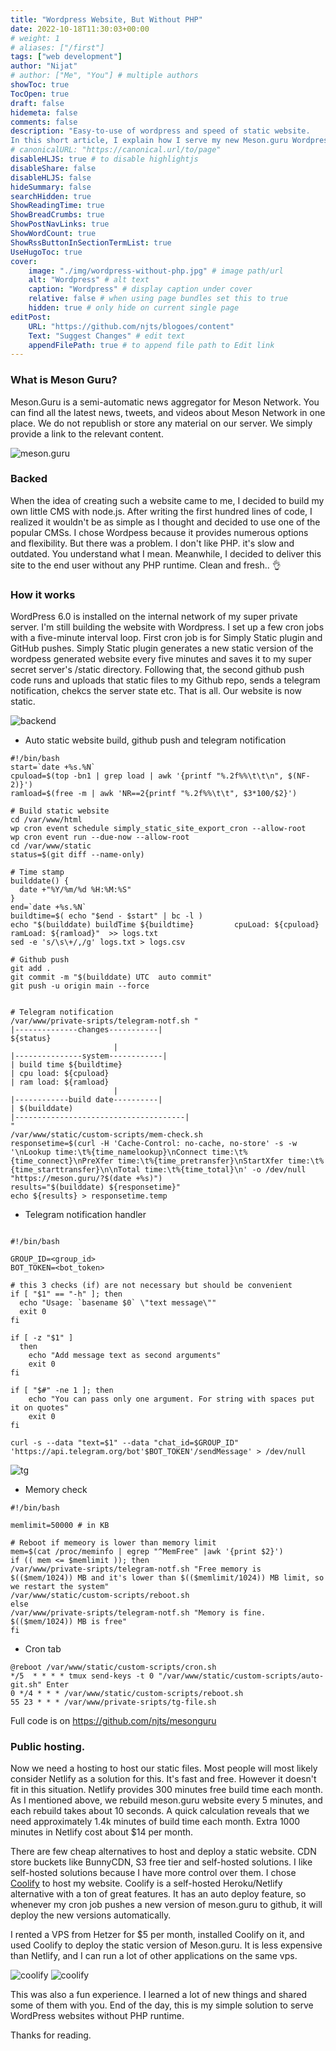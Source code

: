 ```yaml
---
title: "Wordpress Website, But Without PHP"
date: 2022-10-18T11:30:03+00:00
# weight: 1
# aliases: ["/first"]
tags: ["web development"]
author: "Nijat"
# author: ["Me", "You"] # multiple authors
showToc: true
TocOpen: true
draft: false
hidemeta: false
comments: false
description: "Easy-to-use of wordpress and speed of static website.
In this short article, I explain how I serve my new Meson.guru Wordpress websites without PHP."
# canonicalURL: "https://canonical.url/to/page"
disableHLJS: true # to disable highlightjs
disableShare: false
disableHLJS: false
hideSummary: false
searchHidden: true
ShowReadingTime: true
ShowBreadCrumbs: true
ShowPostNavLinks: true
ShowWordCount: true
ShowRssButtonInSectionTermList: true
UseHugoToc: true
cover:
    image: "./img/wordpress-without-php.jpg" # image path/url
    alt: "Wordpress" # alt text
    caption: "Wordpress" # display caption under cover
    relative: false # when using page bundles set this to true
    hidden: true # only hide on current single page
editPost:
    URL: "https://github.com/njts/blogoes/content"
    Text: "Suggest Changes" # edit text
    appendFilePath: true # to append file path to Edit link
---
```

### What is Meson Guru? 

Meson.Guru is  a semi-automatic news aggregator for Meson Network. You can find all the latest news, tweets, and videos about Meson Network in one place. We do not republish or store any material on our server. We simply provide a link to the relevant content.

![meson.guru](/img/mesonguru.png)
 

### Backed

When the idea of creating such a website came to me, I decided to build my own little CMS with node.js. After writing the first hundred lines of code, I realized it wouldn't be as simple as I thought and decided to use one of the popular CMSs. I chose Wordpess because it provides numerous options and flexibility. But there was a problem. I don't like PHP. it's slow and outdated. You understand what I mean. Meanwhile, I decided to deliver this site to the end user without any PHP runtime. Clean and fresh.. 👌

### How it works

WordPress 6.0 is installed on the internal network of my super private server. I'm still building the website with Wordpress. I set up a few cron jobs with a five-minute interval loop. First cron job is for Simply Static plugin and GitHub pushes. Simply Static plugin generates a new static version of the wordpess generated website every five minutes and saves it to my super secret server's /static directory. Following that, the second github push code runs and uploads that static files to my Github repo, sends a telegram notification, chekcs the server state etc.
That is all. Our website is now static.

![backend](/img/archt.jpg)

- Auto static website build, github push and telegram notification
```
#!/bin/bash
start=`date +%s.%N`
cpuload=$(top -bn1 | grep load | awk '{printf "%.2f%%\t\t\n", $(NF-2)}')
ramload=$(free -m | awk 'NR==2{printf "%.2f%%\t\t", $3*100/$2}')

# Build static website
cd /var/www/html
wp cron event schedule simply_static_site_export_cron --allow-root
wp cron event run --due-now --allow-root
cd /var/www/static
status=$(git diff --name-only)

# Time stamp
builddate() {
  date +"%Y/%m/%d %H:%M:%S"
}
end=`date +%s.%N`
buildtime=$( echo "$end - $start" | bc -l )
echo "$(builddate) buildTime ${buildtime}         cpuLoad: ${cpuload} ramLoad: ${ramload}"  >> logs.txt
sed -e 's/\s\+/,/g' logs.txt > logs.csv

# Github push
git add .
git commit -m "$(builddate) UTC  auto commit"
git push -u origin main --force


# Telegram notification
/var/www/private-sripts/telegram-notf.sh "
|--------------changes-----------|
${status}
                       |
|---------------system------------|
| build time ${buildtime}
| cpu load: ${cpuload}
| ram load: ${ramload}
                       |
|------------build date----------|
| $(builddate)
|--------------------------------------|
"
/var/www/static/custom-scripts/mem-check.sh
responsetime=$(curl -H 'Cache-Control: no-cache, no-store' -s -w '\nLookup time:\t%{time_namelookup}\nConnect time:\t%{time_connect}\nPreXfer time:\t%{time_pretransfer}\nStartXfer time:\t%{time_starttransfer}\n\nTotal time:\t%{time_total}\n' -o /dev/null "https://meson.guru/?$(date +%s)")
results="$(builddate) ${responsetime}"
echo ${results} > responsetime.temp
```

- Telegram notification handler
```

#!/bin/bash
    
GROUP_ID=<group_id>
BOT_TOKEN=<bot_token>

# this 3 checks (if) are not necessary but should be convenient
if [ "$1" == "-h" ]; then
  echo "Usage: `basename $0` \"text message\""
  exit 0
fi

if [ -z "$1" ]
  then
    echo "Add message text as second arguments"
    exit 0
fi

if [ "$#" -ne 1 ]; then
    echo "You can pass only one argument. For string with spaces put it on quotes"
    exit 0
fi

curl -s --data "text=$1" --data "chat_id=$GROUP_ID" 'https://api.telegram.org/bot'$BOT_TOKEN'/sendMessage' > /dev/null
```
![tg](/img/tg.png)
- Memory check
```
#!/bin/bash

memlimit=50000 # in KB

# Reboot if memeory is lower than memory limit
mem=$(cat /proc/meminfo | egrep "^MemFree" |awk '{print $2}')
if (( mem <= $memlimit )); then
/var/www/private-sripts/telegram-notf.sh "Free memory is $(($mem/1024)) MB and it's lower than $(($memlimit/1024)) MB limit, so we restart the system"
/var/www/static/custom-scripts/reboot.sh
else
/var/www/private-sripts/telegram-notf.sh "Memory is fine. $(($mem/1024)) MB is free"
fi
```

- Cron tab
```
@reboot /var/www/static/custom-scripts/cron.sh
*/5  * * * * tmux send-keys -t 0 "/var/www/static/custom-scripts/auto-git.sh" Enter
0 */4 * * * /var/www/static/custom-scripts/reboot.sh
55 23 * * * /var/www/private-sripts/tg-file.sh
```
Full code is on https://github.com/njts/mesonguru
### Public hosting.

Now we need a hosting to host our static files. Most people will most likely consider Netlify as a solution for this. It's fast and free. However it doesn't fit in this situation. Netlify provides 300 minutes free build time each month. As I mentioned above, we rebuild meson.guru website every 5 minutes, and each rebuild takes about 10 seconds. A quick calculation reveals that we need approximately 1.4k minutes of build time each month. Extra 1000 minutes in Netlify cost about $14 per month.

There are few cheap alternatives to host and deploy a static website. CDN store buckets like BunnyCDN, S3 free tier and self-hosted solutions. 
I like self-hosted solutions because I have more control over them. I chose [Coolify](https://coolify.io) to host my website. Coolify is a self-hosted Heroku/Netlify alternative with a ton of great features. It has an auto deploy feature, so whenever my cron job pushes a new version of meson.guru to github, it will deploy the new versions automatically.

I rented a VPS from Hetzer for $5 per month, installed Coolify on it, and used Coolify to deploy the static version of Meson.guru. It is less expensive than Netlify, and I can run a lot of other applications on the same vps.

![coolify](/img/coolify-1.png)
![coolify](/img/coolify-2.png)

This was also a fun experience. I learned a lot of new things and shared some of them with you.
End of the day, this is my simple solution to serve WordPress websites without PHP runtime.

Thanks for reading.